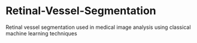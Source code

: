 # Retinal-Vessel-Segmentation
Retinal vessel segmentation used in medical image analysis using classical machine learning techniques
